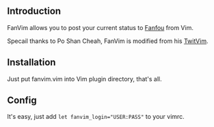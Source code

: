 ## Introduction

FanVim allows you to post your current status to [Fanfou](http://fanfou.com/) from Vim.

Specail thanks to Po Shan Cheah, FanVim is modified from his [TwitVim](http://www.vim.org/scripts/script.php?script_id=2204).

## Installation

Just put fanvim.vim into Vim plugin directory, that's all.

## Config

It's easy, just add `let fanvim_login="USER:PASS"` to your vimrc.
